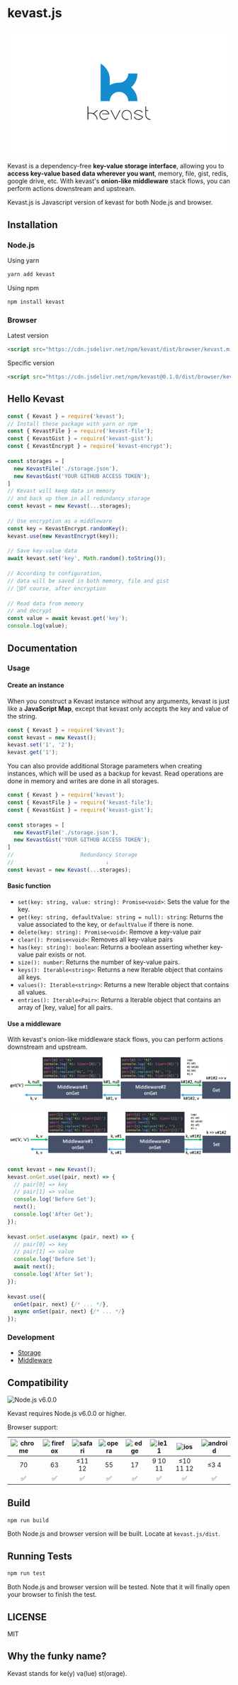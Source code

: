 # kevast.js
![logo](./docs/assets/logo.png)

Kevast is a dependency-free **key-value storage interface**, allowing you to **access key-value based data wherever you want**, memory, file, gist, redis, google drive, etc.
With kevast's **onion-like middleware** stack flows, you can perform actions downstream and upstream.

Kevast.js is Javascript version of kevast for both Node.js and browser.

## Installation
### Node.js
Using yarn
```bash
yarn add kevast
```

Using npm
```bash
npm install kevast
```

### Browser
Latest version
```html
<script src="https://cdn.jsdelivr.net/npm/kevast/dist/browser/kevast.min.js"></script>
```
Specific version
```html
<script src="https://cdn.jsdelivr.net/npm/kevast@0.1.0/dist/browser/kevast.min.js"></script>
```

## Hello Kevast
```javascript
const { Kevast } = require('kevast');
// Install these package with yarn or npm
const { KevastFile } = require('kevast-file');
const { KevastGist } = require('kevast-gist');
const { KevastEncrypt } = require('kevast-encrypt');

const storages = [
  new KevastFile('./storage.json'),
  new KevastGist('YOUR GITHUB ACCESS TOKEN');
]
// Kevast will keep data in memory
// and back up them in all redundancy storage
const kevast = new Kevast(...storages);

// Use encryption as a middleware
const key = KevastEncrypt.randomKey();
kevast.use(new KevastEncrypt(key));

// Save key-value data
await kevast.set('key', Math.random().toString());

// According to configuration,
// data will be saved in both memory, file and gist
// Of course, after encryption

// Read data from memory
// and decrypt
const value = await kevast.get('key');
console.log(value);
```

## Documentation
### Usage
#### Create an instance
When you construct a Kevast instance without any arguments, kevast is just like a **JavaScript Map**, except that kevast only accepts the key and value of the string.

```javascript
const { Kevast } = require('kevast');
const kevast = new Kevast();
kevast.set('1', '2');
kevast.get('1');
```

You can also provide additional Storage parameters when creating instances, which will be used as a backup for kevast. Read operations are done in memory and writes are done in all storages.

```javascript
const { Kevast } = require('kevast');
const { KevastFile } = require('kevast-file');
const { KevastGist } = require('kevast-gist');

const storages = [
  new KevastFile('./storage.json'),
  new KevastGist('YOUR GITHUB ACCESS TOKEN');
]
//                     Redundancy Storage
//                             ↓
const kevast = new Kevast(...storages);
```

#### Basic function
- `set(key: string, value: string): Promise<void>`: Sets the value for the key.
- `get(key: string, defaultValue: string = null): string`: Returns the value associated to the key, or `defaultValue` if there is none.
- `delete(key: string): Promise<void>`: Remove a key-value pair
- `clear(): Promise<void>`: Removes all key-value pairs
- `has(key: string): boolean`: Returns a boolean asserting whether key-value pair exists or not.
- `size(): number`: Returns the number of key-value pairs.
- `keys(): Iterable<string>`: Returns a new Iterable object that contains all keys.
- `values(): Iterable<string>`: Returns a new Iterable object that contains all values.
- `entries(): Iterable<Pair>`: Returns a Iterable object that contains an array of [key, value] for all pairs.

#### Use a middleware
With kevast's onion-like middleware stack flows, you can perform actions downstream and upstream.

![middleware onget](./docs/assets/middleware_onget.png)

![middleware onset](./docs/assets/middleware_onset.png)

```javascript
const kevast = new Kevast();
kevast.onGet.use((pair, next) => {
  // pair[0] => key
  // pair[1] => value
  console.log('Before Get');
  next();
  console.log('After Get');
});

kevast.onSet.use(async (pair, next) => {
  // pair[0] => key
  // pair[1] => value
  console.log('Before Set');
  await next();
  console.log('After Set');
});

kevast.use({
  onGet(pair, next) {/* ... */},
  async onSet(pair, next) {/* ... */}
});
```

### Development
- [Storage](./docs/storage.md)
- [Middleware](./docs/middleware.md)

## Compatibility
![Node.js v6.0.0](https://img.shields.io/badge/Node.js-v6.0.0-brightgreen.svg)

Kevast requires Node.js v6.0.0 or higher.

Browser support:

|![chrome](https://github.com/alrra/browser-logos/raw/master/src/chrome/chrome_64x64.png)|![firefox](https://github.com/alrra/browser-logos/raw/master/src/firefox/firefox_64x64.png)|![safari](https://github.com/alrra/browser-logos/raw/master/src/safari/safari_64x64.png)|![opera](https://github.com/alrra/browser-logos/raw/master/src/opera/opera_64x64.png)|![edge](https://github.com/alrra/browser-logos/raw/master/src/edge/edge_64x64.png)|![ie11](https://github.com/alrra/browser-logos/raw/master/src/archive/internet-explorer_9-11/internet-explorer_9-11_64x64.png)|![ios](https://github.com/alrra/browser-logos/raw/master/src/safari-ios/safari-ios_64x64.png)|![android](https://github.com/alrra/browser-logos/raw/master/src/archive/android/android_64x64.png)|
|:-:|:-:|:-:|:-:|:-:|:-:|:-:|:-:|
|70|63|≤11 12|55|17|9 10 11|≤10 11 12|≤3 4|
|:white_check_mark:|:white_check_mark:|:white_check_mark:|:white_check_mark:|:white_check_mark:|:white_check_mark:|:white_check_mark:|:white_check_mark:|

## Build
```bash
npm run build
```

Both Node.js and browser version will be built. Locate at `kevast.js/dist`.

## Running Tests
```bash
npm run test
```

Both Node.js and browser version will be tested. Note that it will finally open your browser to finish the test.

## LICENSE
MIT

## Why the funky name?
Kevast stands for ke(y) va(lue) st(orage).

